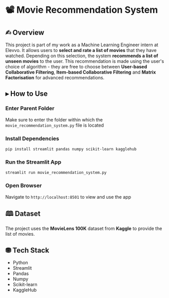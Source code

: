 # 📽 Movie Recommendation System
## ✍︎ Overview
This project is part of my work as a Machine Learning Engineer intern at Elevvo. It allows users to **select and rate a list of movies** that they have watched. Depending on this selection, the system **recommends a list of unseen movies** to the user. This recommendation is made using the user's choice of algorithm - they are free to choose between **User-based Collaborative Filtering**, **Item-based Collaborative Filtering** and **Matrix Factorisation** for advanced recommendations.
## ▸ How to Use
### Enter Parent Folder
Make sure to enter the folder within which the `movie_recommendation_system.py` file is located
### Install Dependencies
`pip install streamlit pandas numpy scikit-learn kagglehub`
### Run the Streamlit App
`streamlit run movie_recommendation_system.py`
### Open Browser
Navigate to `http://localhost:8501` to view and use the app
## 🕮 Dataset
The project uses the **MovieLens 100K** dataset from **Kaggle** to provide the list of movies.
## ⛃ Tech Stack
- Python
- Streamlit
- Pandas
- Numpy
- Scikit-learn
- KaggleHub